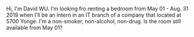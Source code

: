 Hi, I'm David WU. I'm looking fro renting a bedroom from May 01 - Aug. 31 2019 when I'll be an intern in an IT branch of a company that located at 5700 Yonge. I'm a non-smoker, non-alcohol, non-drug. Is the room still available from May 01?
